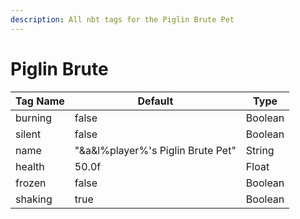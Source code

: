 ```yaml
---
description: All nbt tags for the Piglin Brute Pet
---
```



# Piglin Brute

| Tag Name     | Default                                                            | Type                                         |
| - | - | - |
| burning | false | Boolean |
| silent | false | Boolean |
| name | "&a&l%player%'s Piglin Brute Pet" | String |
| health | 50.0f | Float |
| frozen | false | Boolean |
| shaking | true | Boolean |
